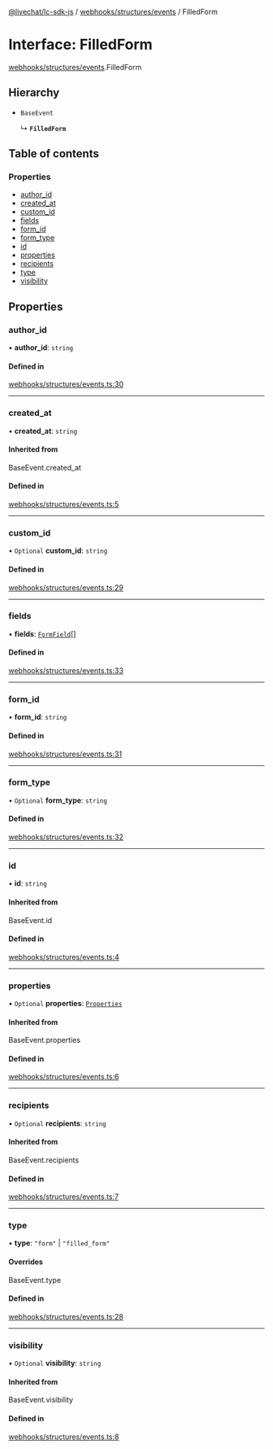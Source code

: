 [@livechat/lc-sdk-js](../README.md) / [webhooks/structures/events](../modules/webhooks_structures_events.md) / FilledForm

# Interface: FilledForm

[webhooks/structures/events](../modules/webhooks_structures_events.md).FilledForm

## Hierarchy

- `BaseEvent`

  ↳ **`FilledForm`**

## Table of contents

### Properties

- [author\_id](webhooks_structures_events.FilledForm.md#author_id)
- [created\_at](webhooks_structures_events.FilledForm.md#created_at)
- [custom\_id](webhooks_structures_events.FilledForm.md#custom_id)
- [fields](webhooks_structures_events.FilledForm.md#fields)
- [form\_id](webhooks_structures_events.FilledForm.md#form_id)
- [form\_type](webhooks_structures_events.FilledForm.md#form_type)
- [id](webhooks_structures_events.FilledForm.md#id)
- [properties](webhooks_structures_events.FilledForm.md#properties)
- [recipients](webhooks_structures_events.FilledForm.md#recipients)
- [type](webhooks_structures_events.FilledForm.md#type)
- [visibility](webhooks_structures_events.FilledForm.md#visibility)

## Properties

### author\_id

• **author\_id**: `string`

#### Defined in

[webhooks/structures/events.ts:30](https://github.com/livechat/lc-sdk-js/blob/a921f8a/src/webhooks/structures/events.ts#L30)

___

### created\_at

• **created\_at**: `string`

#### Inherited from

BaseEvent.created\_at

#### Defined in

[webhooks/structures/events.ts:5](https://github.com/livechat/lc-sdk-js/blob/a921f8a/src/webhooks/structures/events.ts#L5)

___

### custom\_id

• `Optional` **custom\_id**: `string`

#### Defined in

[webhooks/structures/events.ts:29](https://github.com/livechat/lc-sdk-js/blob/a921f8a/src/webhooks/structures/events.ts#L29)

___

### fields

• **fields**: [`FormField`](webhooks_structures_events.FormField.md)[]

#### Defined in

[webhooks/structures/events.ts:33](https://github.com/livechat/lc-sdk-js/blob/a921f8a/src/webhooks/structures/events.ts#L33)

___

### form\_id

• **form\_id**: `string`

#### Defined in

[webhooks/structures/events.ts:31](https://github.com/livechat/lc-sdk-js/blob/a921f8a/src/webhooks/structures/events.ts#L31)

___

### form\_type

• `Optional` **form\_type**: `string`

#### Defined in

[webhooks/structures/events.ts:32](https://github.com/livechat/lc-sdk-js/blob/a921f8a/src/webhooks/structures/events.ts#L32)

___

### id

• **id**: `string`

#### Inherited from

BaseEvent.id

#### Defined in

[webhooks/structures/events.ts:4](https://github.com/livechat/lc-sdk-js/blob/a921f8a/src/webhooks/structures/events.ts#L4)

___

### properties

• `Optional` **properties**: [`Properties`](webhooks_structures_structures.Properties.md)

#### Inherited from

BaseEvent.properties

#### Defined in

[webhooks/structures/events.ts:6](https://github.com/livechat/lc-sdk-js/blob/a921f8a/src/webhooks/structures/events.ts#L6)

___

### recipients

• `Optional` **recipients**: `string`

#### Inherited from

BaseEvent.recipients

#### Defined in

[webhooks/structures/events.ts:7](https://github.com/livechat/lc-sdk-js/blob/a921f8a/src/webhooks/structures/events.ts#L7)

___

### type

• **type**: ``"form"`` \| ``"filled_form"``

#### Overrides

BaseEvent.type

#### Defined in

[webhooks/structures/events.ts:28](https://github.com/livechat/lc-sdk-js/blob/a921f8a/src/webhooks/structures/events.ts#L28)

___

### visibility

• `Optional` **visibility**: `string`

#### Inherited from

BaseEvent.visibility

#### Defined in

[webhooks/structures/events.ts:8](https://github.com/livechat/lc-sdk-js/blob/a921f8a/src/webhooks/structures/events.ts#L8)
